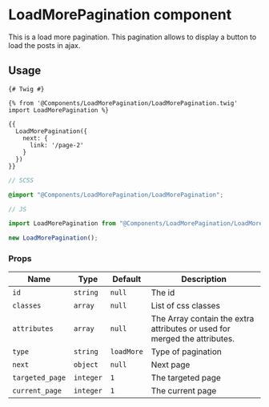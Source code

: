 # LoadMorePagination component

This is a load more pagination. This pagination allows to display a button to load the posts in ajax.

## Usage

```twig
{# Twig #}

{% from '@Components/LoadMorePagination/LoadMorePagination.twig' import LoadMorePagination %}

{{
  LoadMorePagination({
    next: {
      link: '/page-2'
    }
  })
}}
```

```scss
// SCSS

@import "@Components/LoadMorePagination/LoadMorePagination";
```

```js
// JS

import LoadMorePagination from "@Components/LoadMorePagination/LoadMorePagination";

new LoadMorePagination();
```

### Props

| Name            | Type      | Default    | Description                                                               |
| --------------- | --------- | ---------- | ------------------------------------------------------------------------- |
| `id`            | `string`  | `null`     | The id                                                                    |
| `classes`       | `array`   | `null`     | List of css classes                                                       |
| `attributes`    | `array`   | `null`     | The Array contain the extra attributes or used for merged the attributes. |
| `type`          | `string`  | `loadMore` | Type of pagination                                                        |
| `next`          | `object`  | `null`     | Next page                                                                 |
| `targeted_page` | `integer` | `1`        | The targeted page                                                         |
| `current_page`  | `integer` | `1`        | The current page                                                          |
